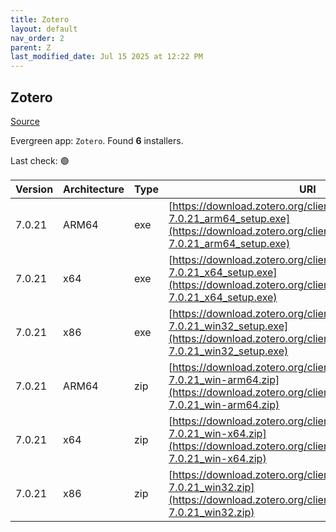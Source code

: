 ```yaml
---
title: Zotero
layout: default
nav_order: 2
parent: Z
last_modified_date: Jul 15 2025 at 12:22 PM
---
```


## Zotero

[Source](https://www.zotero.org/)

Evergreen app: `Zotero`. Found **6** installers.

Last check: 🟢

| Version | Architecture | Type | URI                                                                                                                                                                |
| ------- | ------------ | ---- | ------------------------------------------------------------------------------------------------------------------------------------------------------------------ |
| 7.0.21  | ARM64        | exe  | [https://download.zotero.org/client/release/7.0.21/Zotero-7.0.21_arm64_setup.exe](https://download.zotero.org/client/release/7.0.21/Zotero-7.0.21_arm64_setup.exe) |
| 7.0.21  | x64          | exe  | [https://download.zotero.org/client/release/7.0.21/Zotero-7.0.21_x64_setup.exe](https://download.zotero.org/client/release/7.0.21/Zotero-7.0.21_x64_setup.exe)     |
| 7.0.21  | x86          | exe  | [https://download.zotero.org/client/release/7.0.21/Zotero-7.0.21_win32_setup.exe](https://download.zotero.org/client/release/7.0.21/Zotero-7.0.21_win32_setup.exe) |
| 7.0.21  | ARM64        | zip  | [https://download.zotero.org/client/release/7.0.21/Zotero-7.0.21_win-arm64.zip](https://download.zotero.org/client/release/7.0.21/Zotero-7.0.21_win-arm64.zip)     |
| 7.0.21  | x64          | zip  | [https://download.zotero.org/client/release/7.0.21/Zotero-7.0.21_win-x64.zip](https://download.zotero.org/client/release/7.0.21/Zotero-7.0.21_win-x64.zip)         |
| 7.0.21  | x86          | zip  | [https://download.zotero.org/client/release/7.0.21/Zotero-7.0.21_win32.zip](https://download.zotero.org/client/release/7.0.21/Zotero-7.0.21_win32.zip)             |
